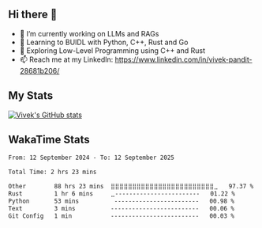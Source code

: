 ## Hi there 👋

- 🔭 I’m currently working on LLMs and RAGs
- 🌱 Learning to BUIDL with Python, C++, Rust and Go 
- 🤔 Exploring Low-Level Programming using C++ and Rust 
- 📫 Reach me at my LinkedIn: https://www.linkedin.com/in/vivek-pandit-28681b206/

## My Stats
[![Vivek's GitHub stats](https://github-readme-stats.vercel.app/api?username=ipanditi&show_icons=true&theme=dark)](https://ipanditi.github.io/)

## WakaTime Stats
<!--START_SECTION:waka-->

```txt
From: 12 September 2024 - To: 12 September 2025

Total Time: 2 hrs 23 mins

Other        88 hrs 23 mins  ⣿⣿⣿⣿⣿⣿⣿⣿⣿⣿⣿⣿⣿⣿⣿⣿⣿⣿⣿⣿⣿⣿⣿⣿⣀   97.37 %
Rust         1 hr 6 mins     ⣀------------------------   01.22 %
Python       53 mins          ------------------------   00.98 %
Text         3 mins          -------------------------   00.06 %
Git Config   1 min           -------------------------   00.03 %
```

<!--END_SECTION:waka-->


